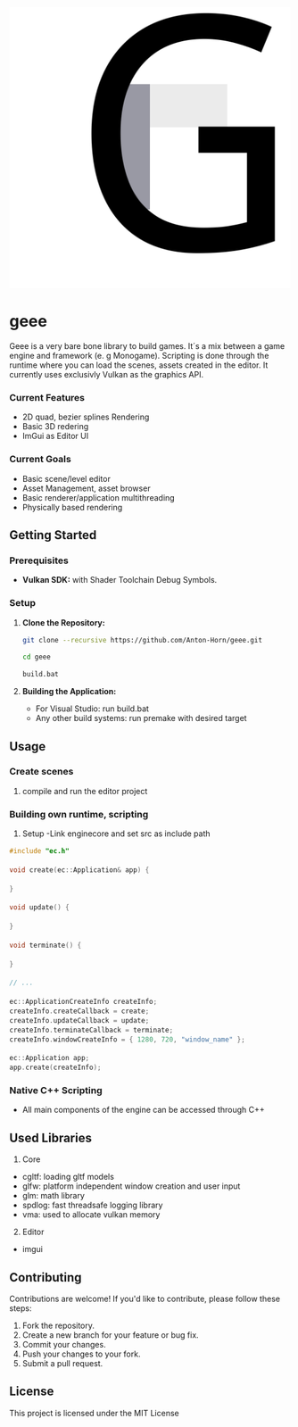 ![image](logo.svg)

# geee

Geee is a very bare bone library to build games. 
It´s a mix between a game engine and framework (e. g Monogame).
Scripting is done through the runtime where you can load the scenes, assets created in the editor.
It currently uses exclusivly Vulkan as the graphics API. 


### Current Features

- 2D quad, bezier splines Rendering
- Basic 3D redering 
- ImGui as Editor UI

### Current Goals

- Basic scene/level editor
- Asset Management, asset browser
- Basic renderer/application multithreading
- Physically based rendering

## Getting Started

### Prerequisites

- **Vulkan SDK:** with Shader Toolchain Debug Symbols.

### Setup

1. **Clone the Repository:** 
    ```bash
    git clone --recursive https://github.com/Anton-Horn/geee.git
    ```
    ```bash
    cd geee
    ```
    ```bash
    build.bat
    ```

2. **Building the Application:**
   - For Visual Studio: run build.bat
   - Any other build systems: run premake with desired target

## Usage

### Create scenes

1. compile and run the editor project

### Building own runtime, scripting

1. Setup
   -Link enginecore and set src as include path

```cpp
#include "ec.h"

void create(ec::Application& app) {

}

void update() {

}

void terminate() {

}

// ...

ec::ApplicationCreateInfo createInfo;
createInfo.createCallback = create;
createInfo.updateCallback = update;
createInfo.terminateCallback = terminate;
createInfo.windowCreateInfo = { 1280, 720, "window_name" };

ec::Application app;
app.create(createInfo);
```

### Native C++ Scripting

- All main components of the engine can be accessed through C++ 

## Used Libraries

1. Core

- cgltf: loading gltf models
- glfw: platform independent window creation and user input
- glm: math library
- spdlog: fast threadsafe logging library
- vma: used to allocate vulkan memory

2. Editor

- imgui

## Contributing

Contributions are welcome! If you'd like to contribute, please follow these steps:

1. Fork the repository.
2. Create a new branch for your feature or bug fix.
3. Commit your changes.
4. Push your changes to your fork.
5. Submit a pull request.

## License

This project is licensed under the MIT License
